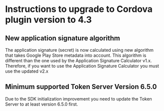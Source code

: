 # Instructions to upgrade to Cordova plugin version to 4.3

## New application signature algorithm

The application signature (secret) is now calculated using new algorithm that takes Google Play Store metadata into account. This algorithm is
different than the one used by the Application Signature Calculator v1.x. Therefore, if you want to use the Application Signature Calculator you must
use the updated v2.x

## Minimum supported Token Server Version 6.5.0

Due to the SDK initialization improvement you need to update the Token Server to at least version 6.5.0 first.
